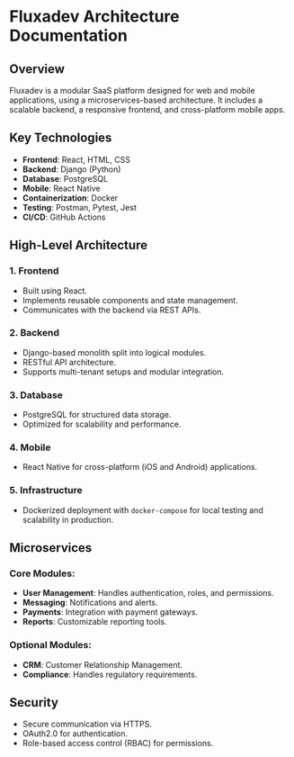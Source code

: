 # Fluxadev Architecture Documentation

## Overview
Fluxadev is a modular SaaS platform designed for web and mobile applications, using a microservices-based architecture. It includes a scalable backend, a responsive frontend, and cross-platform mobile apps.

## Key Technologies
- **Frontend**: React, HTML, CSS
- **Backend**: Django (Python)
- **Database**: PostgreSQL
- **Mobile**: React Native
- **Containerization**: Docker
- **Testing**: Postman, Pytest, Jest
- **CI/CD**: GitHub Actions

## High-Level Architecture
### 1. Frontend
- Built using React.
- Implements reusable components and state management.
- Communicates with the backend via REST APIs.

### 2. Backend
- Django-based monolith split into logical modules.
- RESTful API architecture.
- Supports multi-tenant setups and modular integration.

### 3. Database
- PostgreSQL for structured data storage.
- Optimized for scalability and performance.

### 4. Mobile
- React Native for cross-platform (iOS and Android) applications.

### 5. Infrastructure
- Dockerized deployment with `docker-compose` for local testing and scalability in production.

## Microservices
### Core Modules:
- **User Management**: Handles authentication, roles, and permissions.
- **Messaging**: Notifications and alerts.
- **Payments**: Integration with payment gateways.
- **Reports**: Customizable reporting tools.

### Optional Modules:
- **CRM**: Customer Relationship Management.
- **Compliance**: Handles regulatory requirements.

## Security
- Secure communication via HTTPS.
- OAuth2.0 for authentication.
- Role-based access control (RBAC) for permissions.
